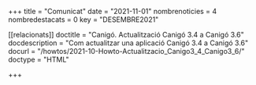 +++
title             = "Comunicat"
date	 	  	  = "2021-11-01"
nombrenoticies    = 4
nombredestacats   = 0
key 		  	  = "DESEMBRE2021"


[[relacionats]]
doctitle          = "Canigó. Actualització Canigó 3.4 a Canigó 3.6"
docdescription    = "Com actualitzar una aplicació Canigó 3.4 a Canigó 3.6"
docurl            = "/howtos/2021-10-Howto-Actualitzacio_Canigo3_4_Canigo3_6/"
doctype           = "HTML"

+++
